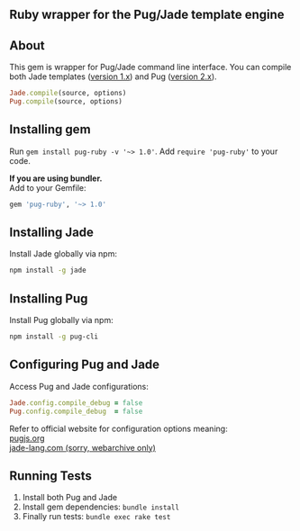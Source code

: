 ## Ruby wrapper for the Pug/Jade template engine

## About
This gem is wrapper for Pug/Jade command line interface. You can compile both Jade templates ([version 1.x](https://github.com/pugjs/pug/tree/v1.x.x)) and Pug ([version 2.x](https://github.com/pugjs/pug)).
<br>
```ruby
Jade.compile(source, options)
Pug.compile(source, options)
```

## Installing gem
Run `gem install pug-ruby -v '~> 1.0'`. Add `require 'pug-ruby'` to your code.


**If you are using bundler.**
<br>
Add to your Gemfile:
```ruby
gem 'pug-ruby', '~> 1.0'
```

## Installing Jade
Install Jade globally via npm:
```bash
npm install -g jade
```

## Installing Pug
Install Pug globally via npm:
```bash
npm install -g pug-cli
```

## Configuring Pug and Jade
Access Pug and Jade configurations:
```ruby
Jade.config.compile_debug = false
Pug.config.compile_debug  = false
```

Refer to official website for configuration options meaning: 
<br>
[pugjs.org](https://pugjs.org)
<br>
[jade-lang.com (sorry, webarchive only)](http://web.archive.org/web/*/jade-lang.com)

## Running Tests
1. Install both Pug and Jade 
2. Install gem dependencies: `bundle install`
3. Finally run tests: `bundle exec rake test`

